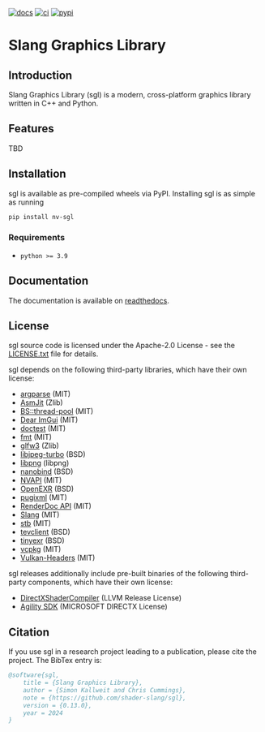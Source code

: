 [![docs][1]][2] [![ci][3]][4] [![pypi][5]][6]

# Slang Graphics Library

[1]: https://readthedocs.org/projects/nv-sgl/badge/?version=latest
[2]: https://nv-sgl.readthedocs.io/en/latest/
[3]: https://github.com/shader-slang/sgl/actions/workflows/ci.yml/badge.svg
[4]: https://github.com/shader-slang/sgl/actions/workflows/ci.yml
[5]: https://img.shields.io/pypi/v/nv-sgl.svg?color=green
[6]: https://pypi.org/pypi/nv-sgl

## Introduction

Slang Graphics Library (sgl) is a modern, cross-platform graphics library written in C++ and Python.

## Features

TBD

## Installation

sgl is available as pre-compiled wheels via PyPI. Installing sgl is as simple as running

```bash
pip install nv-sgl
```

### Requirements

- `python >= 3.9`

## Documentation

The documentation is available on [readthedocs][2].

## License

sgl source code is licensed under the Apache-2.0 License - see the [LICENSE.txt](LICENSE.txt) file for details.

sgl depends on the following third-party libraries, which have their own license:

- [argparse](https://github.com/p-ranav/argparse) (MIT)
- [AsmJit](https://github.com/asmjit/asmjit) (Zlib)
- [BS::thread-pool](https://github.com/bshoshany/thread-pool) (MIT)
- [Dear ImGui](https://github.com/ocornut/imgui) (MIT)
- [doctest](https://github.com/doctest/doctest) (MIT)
- [fmt](https://fmt.dev/latest/index.html) (MIT)
- [glfw3](https://www.glfw.org/) (Zlib)
- [libjpeg-turbo](https://libjpeg-turbo.org/) (BSD)
- [libpng](http://www.libpng.org/pub/png/libpng.html) (libpng)
- [nanobind](https://github.com/wjakob/nanobind) (BSD)
- [NVAPI](https://github.com/NVIDIA/nvapi) (MIT)
- [OpenEXR](https://openexr.com/en/latest/) (BSD)
- [pugixml](https://pugixml.org/) (MIT)
- [RenderDoc API](https://github.com/baldurk/renderdoc) (MIT)
- [Slang](https://github.com/shader-slang/slang) (MIT)
- [stb](https://github.com/nothings/stb) (MIT)
- [tevclient](https://github.com/skallweitNV/tevclient) (BSD)
- [tinyexr](https://github.com/syoyo/tinyexr) (BSD)
- [vcpkg](https://vcpkg.io/en/) (MIT)
- [Vulkan-Headers](https://github.com/KhronosGroup/Vulkan-Headers) (MIT)

sgl releases additionally include pre-built binaries of the following third-party components, which have their own license:

- [DirectXShaderCompiler](https://github.com/microsoft/DirectXShaderCompiler) (LLVM Release License)
- [Agility SDK](https://devblogs.microsoft.com/directx/directx12agility) (MICROSOFT DIRECTX License)

## Citation

If you use sgl in a research project leading to a publication, please cite the project. The BibTex entry is:

```bibtex
@software{sgl,
    title = {Slang Graphics Library},
    author = {Simon Kallweit and Chris Cummings},
    note = {https://github.com/shader-slang/sgl},
    version = {0.13.0},
    year = 2024
}
```

